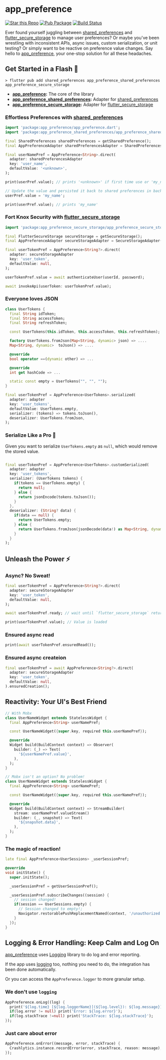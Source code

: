 # app_preference

[![Star this Repo](https://img.shields.io/github/stars/timnew/app_preference)](https://github.com/timnew/app_preference)
[![Pub Package](https://img.shields.io/pub/v/app_preference)](https://pub.dev/packages/app_preference)
[![Build Status](https://img.shields.io/github/actions/workflow/status/timnew/app_preference/test.yml)](https://github.com/timnew/app_preference/actions/workflows/test.yml)

Ever found yourself juggling between [shared_preferences] and [flutter_secure_storage] to manage user preferences? Or maybe you've been wrestling with inconsistent APIs, async issues, custom serialization, or unit testing? Or simply want to be reactive on preference value changes. Say hello to [app_preference], your one-stop solution for all these headaches.

## Get Started in a Flash 🚀

```
> flutter pub add shared_preferences app_preference_shared_preferences app_preference_secure_storage
```

- **[app_preference]:** The core of the library
- **[app_preference_shared_preferences]:** Adapter for [shared_preferences]
- **[app_preference_secure_storage]:** Adapter for [flutter_secure_storage]

### Effortless Preferences with [shared_preferences]

```dart
import 'package:app_preference/app_preference.dart';
import 'package:app_preference_shared_preferences/app_preference_shared_preferences.dart';

final SharedPreferences sharedPreferences = getSharedPreference();
final AppPreferenceAdapter sharedPreferencesAdapter = SharedPreferencesAdapter(sharedPreferences);

final userNamePref = AppPreference<String>.direct(
  adapter: sharedPreferencesAdapter
  key: 'user_name',
  defaultValue: '<unknown>',
);

print(userPref.value); // prints '<unknown>' if first time use or 'my_name' for returned user.

// Update the value and persisted it back to shared preferences in background.
userPref.value = 'my_name';

print(userPref.value); // prints 'my_name'
```

### Fort Knox Security with [flutter_secure_storage]

```dart
import 'package:app_preference_secure_storage/app_preference_secure_storage.dart';

final FlutterSecureStorage secureStorage = getSecureStorage();
final AppPreferenceAdapter secureStorageAdapter = SecureStorageAdapter(secureStorage)

final userTokenPref = AppPreference<String?>.direct(
  adapter: secureStorageAdapter
  key: 'user_token',
  defaultValue: null,
);

userTokenPref.value = await authenticateUser(userId, password);

await invokeApi(userToken: userTokenPref.value);
```

### Everyone loves JSON

```dart
class UserTokens {
  final String idToken;
  final String accessToken;
  final String refreshToken;

  const UserTokens(this.idToken, this.accessToken, this.refreshToken);

  factory UserTokens.fromJson(Map<String, dynamic> json) => ....
  Map<String, dynamic>  toJson() => ....

  @override
  bool operator ==(dynamic other) => ...

  @override
  int get hashCode => ...

  static const empty = UserTokens("", "", "");
}

final userTokenPref = AppPreference<UserTokens>.serialized(
  adapter: adapter
  key: 'user_tokens',
  defaultValue: UserTokens.empty,
  serializer: (tokens) => tokens.toJson(),
  deserializer: UserTokens.fromJson,
);
```

### Serialize Like a Pro 🎩

Given you want to serialize `UserTokens.empty` as `null`, which would remove the stored value.

```dart

final userTokenPref = AppPreference<UserTokens>.customSerialized(
  adapter: adapter
  key: 'user_tokens',
  serializer: (UserTokens tokens) {
    if(tokens == UserTokens.empty) {
      return null;
    } else {
      return jsonEncode(tokens.toJson());
    }
  },
  deserializer: (String? data) {
    if(data == null) {
      return UserTokens.empty;
    } else {
      return UserTokens.fromJson(jsonDecode(data!) as Map<String, dynamic>);
    }
  }
);

```

## Unleash the Power ⚡

### Async? No Sweat!

```dart
final userTokenPref = AppPreference<String?>.direct(
  adapter: secureStorageAdapter
  key: 'user_token',
  defaultValue: null,
);

await userTokenPref.ready; // wait until `flutter_secure_storage` returned the value.

print(userTokenPref.value); // Value is loaded
```

### Ensured async read

```dart
print(await userTokenPref.ensuredRead());
```

### Ensured async createion

```dart
final userTokenPref = await AppPreference<String?>.direct(
  adapter: secureStorageAdapter
  key: 'user_token',
  defaultValue: null,
).ensuredCreation();
```

## Reactivity: Your UI's Best Friend

```dart
// With Mobx
class UserNameWidget extends StatelessWidget {
  final AppPreference<String> userNamePref;

  const UserNameWidget({super.key, required this.userNamePref});

  @override
  Widget build(BuildContext context) => Observer(
    builder: (_) => Text(
      '${userNamePref.value}',
    ),
  );
}
```

```dart
// Mobx isn't an option? No problem!
class UserNameWidget extends StatelessWidget {
  final AppPreference<String> userNamePref;

  const UserNameWidget({super.key, required this.userNamePref});

  @override
  Widget build(BuildContext context) => StreamBuilder(
    stream: userNamePref.valueStream()
    builder: (_, snapshot) => Text(
      '${snapshot.data}',
    ),
  );
}
```

### The magic of reaction!

```dart
late final AppPreference<UserSessions> _userSessionPref;

@override
void initState() {
  super.initState();

  _userSessionPref = getUserSessionPref();

  _userSessionPref.subscribeChanges((session) {
    // session changed!
    if(session == UserSessions.empty) {
      // Session changed to empty!;
      Navigator.restorablePushReplacementNamed(context, '/unauthorized',);
    }
  });
}
```

## Logging & Error Handling: Keep Calm and Log On

[app_preference] uses [Logging] library to do log and error reporting.

If the app uses [logging] too, nothing you need to do, the integration has been done automatically.

Or you can access the `AppPreference.logger` to more granular setup.

### We don't use `logging`

```dart
AppPreference.onLog((log) {
  print('${log.time} [${log.loggerName}](${log.level}): ${log.message})');
  if(log.error != null) print('Error: ${log.error}');
  if(log.stackTrace !=null) print('StackTrace: ${log.stackTrace}');
});
```

### Just care about error

```dart
AppPreference.onError((message, error, stackTrace) {
  Crashlytics.instance.recordError(error, stackTrace, reason: message);
});
```

[app_preference]: https://pub.dev/packages/app_preference
[app_preference_shared_preferences]: https://pub.dev/packages/app_preference_shared_preferences
[app_preference_secure_storage]: https://pub.dev/packages/app_preference_secure_storage
[flutter_secure_storage]: https://pub.dev/packages/futter_secure_storage
[shared_preferences]: https://pub.dev/packages/shared_preferences
[logging]: https://pub.dev/packages/logging
